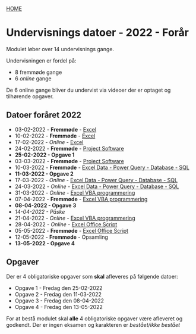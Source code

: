 [HOME](../README.md)
# Undervisnings datoer - 2022 - Forår
Modulet løber over 14 undervisnings gange.

Undervisningen er fordel på:

- 8 fremmøde gange
- 6 *online* gange

De 6 online gange bliver du undervist via videoer der er optaget og tilhørende opgaver.

## Datoer foråret 2022

- 03-02-2022 - **Fremmøde** - [Excel](../excel/README.md)
- 10-02-2022 - **Fremmøde** - [Excel](../excel/README.md)
- 17-02-2022 - *Online* - [Excel](../excel/online.md)
- 24-02-2022 - **Fremmøde** - [Project Software](../project/project.md)
- **25-02-2022 - Opgave 1**
- 03-03-2022 - **Fremmøde** - [Project Software](../project/project.md)
- 10-03-2022 - **Fremmøde** - [Excel Data - Power Query - Database - SQL](../databaser/README.md)
- **11-03-2022 - Opgave 2**
- 17-03-2022 - *Online* - [Excel Data - Power Query - Database - SQL](../databaser/README.md)
- 24-03-2022 - *Online* - [Excel Data - Power Query - Database - SQL](../databaser/README.md)
- 31-03-2022 - *Online* - [Excel VBA programmering](../vba/README.md)
- 07-04-2022 - **Fremmøde** - [Excel VBA programmering](../vba/README.md)
- **08-04-2022 - Opgave 3**
- *14-04-2022 - Påske*
- 21-04-2022 - *Online* - [Excel VBA programmering](../vba/README.md)
- 28-04-2022 - *Online* - [Excel Office Script](../officescripts/README.md)
- 05-05-2022 - **Fremmøde** - [Excel Office Script](../officescripts/README.md)
- 12-05-2022 - **Fremmøde** - Opsamling
- **13-05-2022 - Opgave 4**

## Opgaver
Der er 4 obligatoriske opgaver som **skal** afleveres på følgende datoer:

- Opgave 1 - Fredag den 25-02-2022
- Opgave 2 - Fredag den 11-03-2022
- Opgave 3 - Fredag den 08-04-2022
- Opgave 4 - Fredag den 13-05-2022

For at bestå modulet skal **alle** 4 obligatoriske opgaver være afleveret og godkendt. Der er ingen eksamen og karakteren er *bestået/ikke bestået*
